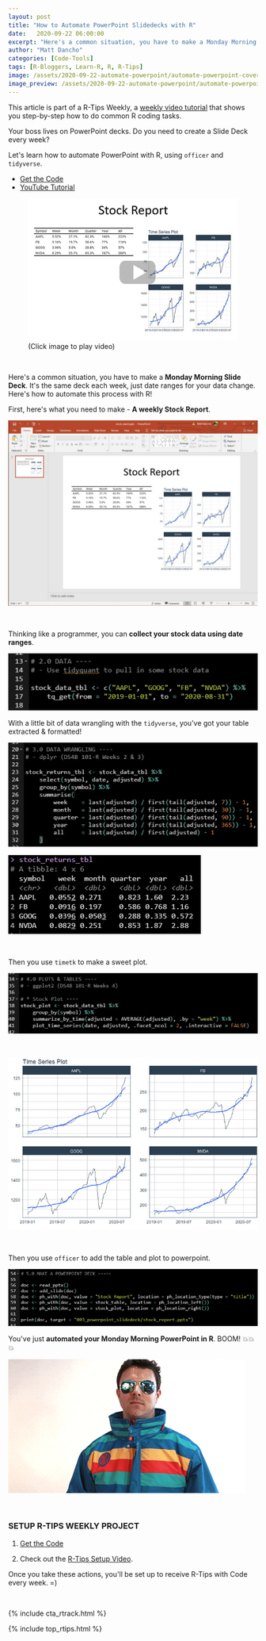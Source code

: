 ```yaml
---
layout: post
title: "How to Automate PowerPoint Slidedecks with R"
date:   2020-09-22 06:00:00
excerpt: "Here's a common situation, you have to make a Monday Morning Slide Deck. It's the same deck each week, just date ranges for your data change. Here's how to automate this process with R!"
author: "Matt Dancho"
categories: [Code-Tools]
tags: [R-Bloggers, Learn-R, R, R-Tips]
image: /assets/2020-09-22-automate-powerpoint/automate-powerpoint-cover.jpeg
image_preview: /assets/2020-09-22-automate-powerpoint/automate-powerpoint-preview.jpeg
---
```



This article is part of a R-Tips Weekly, a [weekly video tutorial](https://mailchi.mp/business-science/r-tips-newsletter) that shows you step-by-step how to do common R coding tasks.


Your boss lives on PowerPoint decks. Do you need to create a Slide Deck every week? 

Let's learn how to automate PowerPoint with R, using `officer` and `tidyverse`. 

- [Get the Code](https://mailchi.mp/business-science/r-tips-newsletter)
- [YouTube Tutorial](https://youtu.be/JJ5Ltw4PDn4)

<figure class="text-center">
  <a href="https://youtu.be/JJ5Ltw4PDn4"><img src="/assets/2020-09-22-automate-powerpoint/video_thumb.jpg" border="0" /></a>
  <figcaption>(Click image to play video)</figcaption>
</figure>

<br>

Here's a common situation, you have to make a **Monday Morning Slide Deck**. It's the same deck each week, just date ranges for your data change. Here's how to automate this process with R!

First, here's what you need to make - **A weekly Stock Report**. 


![Weekly Stock Report](/assets/2020-09-22-automate-powerpoint/weekly-stock-report.jpg)

<br>

Thinking like a programmer, you can **collect your stock data using date ranges**. 

![Stock Data Using Date Ranges](/assets/2020-09-22-automate-powerpoint/stock-data-using-date-ranges.jpg)

With a little bit of data wrangling with the `tidyverse`, you've got your table extracted & formatted! 

![Tidyverse Wrangling](/assets/2020-09-22-automate-powerpoint/tidyverse-wrangling-1.jpg)

![Tidyverse Wrangling](/assets/2020-09-22-automate-powerpoint/tidyverse-wrangling-2.jpg)

<br>

Then you use `timetk` to make a sweet plot. 

![Timetk package](/assets/2020-09-22-automate-powerpoint/timetk-1.jpg)

<br>

![Plotting stock data](/assets/2020-09-22-automate-powerpoint/plot.jpg)

<br>

Then you use `officer` to add the table and plot to powerpoint. 

![Officer R package](/assets/2020-09-22-automate-powerpoint/officer-powerpoint.jpg)



You've just **automated your Monday Morning PowerPoint in R**. BOOM! 💥💥💥

![Boom](/assets/2020-09-22-automate-powerpoint/boom.gif)


<br>

### SETUP R-TIPS WEEKLY PROJECT

1. [Get the Code](https://mailchi.mp/business-science/r-tips-newsletter)

2. Check out the [R-Tips Setup Video](https://youtu.be/F7aYV0RPyD0).

Once you take these actions, you'll be set up to receive R-Tips with Code every week. =)

<br>

{% include cta_rtrack.html %}

{% include top_rtips.html %}
